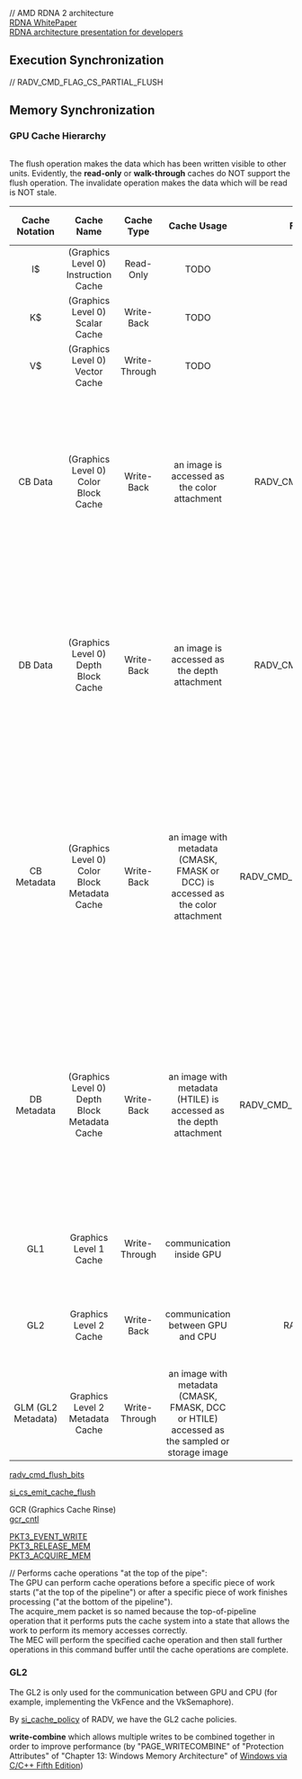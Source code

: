 



// AMD RDNA 2 architecture  
[RDNA WhitePaper](https://gpuopen.com/rdna/)  
[RDNA architecture presentation for developers](https://gpuopen.com/rdna/)  

## Execution Synchronization

// RADV_CMD_FLAG_CS_PARTIAL_FLUSH  

## Memory Synchronization  

### GPU Cache Hierarchy  

```graphviz
```

The flush operation makes the data which has been written visible to other units. Evidently, the **read-only** or **walk-through** caches do NOT support the flush operation. The invalidate operation makes the data which will be read is NOT stale.  

Cache Notation | Cache Name | Cache Type | Cache Usage | Flush Operation RADV | Flush Operation Usage | Invalidate Operation RADV | Invalidate Operation Usage  
:-: | :-: | :-: | :-: | :-: | :-: | :-: | :-:  
I\$ | (Graphics Level 0) Instruction Cache | Read-Only | TODO | N/A | N/A | RADV_CMD_FLAG_INV_SCACHE | TODO  
K\$ | (Graphics Level 0) Scalar Cache | Write-Back | TODO | X_XXX_GLK_WB | TODO | RADV_CMD_FLAG_INV_KCACHE | TODO  
V\$ | (Graphics Level 0) Vector Cache | Write-Through | TODO | N/A | N/A | RADV_CMD_FLAG_INV_VCACHE | TODO  
CB Data | (Graphics Level 0) Color Block Cache | Write-Back | an image is accessed as the color attachment | RADV_CMD_FLAG_FLUSH_AND_INV_CB | an image has been written as the color attachment and will be read by another usage <br /> the data will be flushed to GL1 and written directly to GL2 | RADV_CMD_FLAG_FLUSH_AND_INV_CB | TODO  
DB Data | (Graphics Level 0) Depth Block Cache | Write-Back | an image is accessed as the depth attachment | RADV_CMD_FLAG_FLUSH_AND_INV_DB | an image has been written as the depth attachment and will be read by another usage <br /> the data will be flushed to GL1 and written directly to GL2 | RADV_CMD_FLAG_FLUSH_AND_INV_DB | TODO  
CB Metadata | (Graphics Level 0) Color Block Metadata Cache | Write-Back | an image with metadata (CMASK, FMASK or DCC) is accessed as the color attachment | RADV_CMD_FLAG_FLUSH_AND_INV_CB_META | an image with metadata (CMASK, FMASK or DCC) has been written as the color attachment and will be read by another usage <br /> the data will be flushed to GL1 and written directly to GL2 | RADV_CMD_FLAG_FLUSH_AND_INV_CB_META | TODO  
DB Metadata | (Graphics Level 0) Depth Block Metadata Cache | Write-Back | an image with metadata (HTILE) is accessed as the depth attachment  | RADV_CMD_FLAG_FLUSH_AND_INV_DB_META | an image with metadata (HTILE) has been written as the depth attachment and will be read by another usage <br /> the data will be flushed to GL1 and written directly to GL2 | RADV_CMD_FLAG_FLUSH_AND_INV_DB_META | TODO  
GL1 | Graphics Level 1 Cache | Write-Through | communication inside GPU |  N/A | N/A | X_XXX_GL1_INV | the data has been written to GL1 by the flush operation and will be read by GPU <br /> the data has been written by one computer shader and will be read by another computer (there are multiple GL1 and GL2 caches but the coherency is NOT maintained for computer shader)  
GL2 | Graphics Level 2 Cache | Write-Back |	communication between GPU and CPU | RADV_CMD_FLAG_WB_L2 | the data has been written by GPU and will be read by CPU | RADV_CMD_FLAG_INV_L2 | the data without the "VK_MEMORY_PROPERTY_HOST_COHERENT_BIT" has been written by CPU and will be read by GPU   
GLM (GL2 Metadata) | Graphics Level 2 Metadata Cache | Write-Through | an image with metadata (CMASK, FMASK, DCC or HTILE) accessed as the sampled or storage image | N/A | N/A | RADV_CMD_FLAG_INV_L2_METADATA | the metadata of the image has been written to GL2 by the flush operation and the image will be accessed as the sampled or storage image <br /> it is NOT necessary to invalidate the GLM when the data is accessed as the buffer since the data will NOT go through the GLM  


[radv_cmd_flush_bits](https://gitlab.freedesktop.org/mesa/mesa/-/blob/22.3/src/amd/vulkan/radv_private.h#L1173)  

[si_cs_emit_cache_flush](https://gitlab.freedesktop.org/mesa/mesa/-/blob/22.3/src/amd/vulkan/si_cmd_buffer.c#L1335)  

GCR (Graphics Cache Rinse)  
[gcr_cntl](https://gitlab.freedesktop.org/mesa/mesa/-/blob/22.3/src/amd/vulkan/si_cmd_buffer.c#L1100) 

[PKT3_EVENT_WRITE](https://gitlab.freedesktop.org/mesa/mesa/-/blob/22.3/src/amd/vulkan/si_cmd_buffer.c#L1144)  
[PKT3_RELEASE_MEM](https://gitlab.freedesktop.org/mesa/mesa/-/blob/22.3/src/amd/vulkan/si_cmd_buffer.c#L1218)  
[PKT3_ACQUIRE_MEM](https://gitlab.freedesktop.org/mesa/mesa/-/blob/22.3/src/amd/vulkan/si_cmd_buffer.c#L1233)  

// Performs cache operations "at the top of the pipe":  
The GPU can perform cache operations before a specific piece of work starts ("at the top of the pipeline") or after a specific piece of work finishes processing ("at the bottom of the pipeline").  
The acquire_mem packet is so named because the top-of-pipeline operation that it performs puts the cache system into a state that allows the work to perform its memory accesses correctly.  
The MEC will perform the specified cache operation and then stall further operations in this command buffer until the cache operations are complete.  

### GL2

The GL2 is only used for the communication between GPU and CPU (for example, implementing the VkFence and the VkSemaphore).  

By [si_cache_policy](https://gitlab.freedesktop.org/mesa/mesa/-/blob/22.3/src/gallium/drivers/radeonsi/si_pipe.h#L285) of RADV, we have the GL2 cache policies.  

**write-combine** which allows multiple writes to be combined together in order to improve performance (by "PAGE_WRITECOMBINE" of "Protection Attributes" of "Chapter 13: Windows Memory Architecture" of [Windows via C/C++ Fifth Edition](https://www.microsoftpressstore.com/store/windows-via-c-c-plus-plus-9780735642980))  

